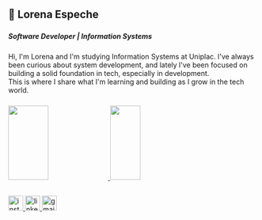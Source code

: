 <h2 align="left">🦋 Lorena Espeche</h2>

###

<h5 align="left">Software Developer | Information Systems</h5>

###

<p align="left">Hi, I'm Lorena and I'm studying Information Systems at Uniplac. l've always been curious about system development, and lately l've been focused on building a solid foundation in tech, especially in development. <br>This is where I share what I'm learning and building as I grow in the tech world.</p>

###

<div>
  <a href="https://github.com/lorenaespeche">
  <img width="40%" height="150" src="https://github-readme-stats.vercel.app/api?username=lorenaespeche&count_private=true&show_icons=true&include_all_commits=true&theme=radical&cache_seconds=3600">
  <img width="35%" height="150" src="https://github-readme-stats.vercel.app/api/top-langs/?username=lorenaespeche&layout=compact&theme=radical&cache_seconds=3600">
</div>

##
<div align="left">
  <a href="https://www.instagram.com/lorenaespeche?igsh=NjVtbHptbjlpcTE0&utm_source=qr"><img src="https://img.shields.io/static/v1?message=Instagram&logo=instagram&label=&color=E4405F&logoColor=white&labelColor=&style=for-the-badge" height="30" alt="instagram logo"  />
  <a href="https://www.linkedin.com/in/lorenaespeche/"><img src="https://img.shields.io/static/v1?message=LinkedIn&logo=linkedin&label=&color=0077B5&logoColor=white&labelColor=&style=for-the-badge" height="30" alt="linkedin logo"  />
  <a href="mailto:lorenamesquitaespeche@gmail.com"><img src="https://img.shields.io/static/v1?message=Gmail&logo=gmail&label=&color=D14836&logoColor=white&labelColor=&style=for-the-badge" height="30" alt="gmail logo"  />
</div>
